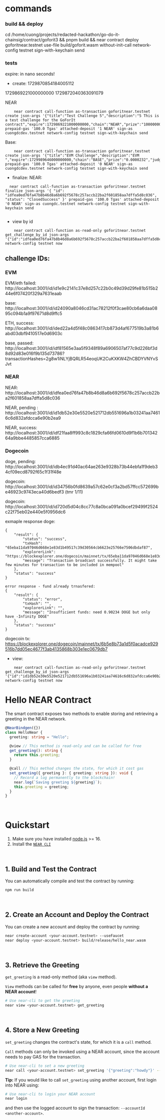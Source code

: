 # commands

### build && deploy

cd /home/cuong/projects/redacted-hackathon/go-do-it-chainsig/contract/goforit3 && pnpm build && near contract deploy goforitnear.testnet use-file build/goforit.wasm without-init-call network-config testnet sign-with-keychain send

### tests 

expire: in nano seconds!


- create:
1729870854184005112

1729869221000000000
1729872040363091079

NEAR
```
    near contract call-function as-transaction goforitnear.testnet create json-args '{"title":"Test Challenge 5","description":"5 This is a test challenge for the GoForIt contract","expire":1729869221000000000,"chain":"NEAR","prize":"1000000000000000000000000","judger":"cuongdc.testnet","success_addr":"3ds.testnet","failed_addr":"cuongdcdev.testnet"}' prepaid-gas '100.0 Tgas' attached-deposit '1 NEAR' sign-as cuongdcdev.testnet network-config testnet sign-with-keychain send
```

Base:
```
    near contract call-function as-transaction goforitnear.testnet create json-args '{"title":"EVM Challenge","description":"EVM ","expire":1729989646000000000,"chain":"BASE","prize":"0.0000232","judger":"cuongdc.testnet","success_addr":"0x0A624fd560Aeb33B9D01a42659D4f30F5a93b51a","failed_addr":"0xEf17bbAF522c72612D1F9558d4F51614B284334A"}' prepaid-gas '100.0 Tgas' attached-deposit '0 NEAR' sign-as cuongdcdev.testnet network-config testnet sign-with-keychain send
```

- finalize:
NEAR:
```
  near contract call-function as-transaction goforitnear.testnet finalize json-args '{ "id": "idfea0ed76fa47b8b46d8a6b692f5678c257accb22ba2f601858aa7dffa5d8c036", "status": "ClosedSuccess" }' prepaid-gas '100.0 Tgas' attached-deposit '0 NEAR' sign-as cuongdc.testnet network-config testnet sign-with-keychain send


```

- view by id

```
    near contract call-function as-read-only goforitnear.testnet get_challenge_by_id json-args '{"id":"idfea0ed76fa47b8b46d8a6b692f5678c257accb22ba2f601858aa7dffa5d8c036"}' network-config testnet now
```

## challenge IDs: 

### EVM 
EVM/eth failed: http://localhost:3001/id/id1e9c2141c37e8d257c22b0c49d39d29fe81b515b244e6f07420f329a7631eaab

base: http://localhost:3001/id/id24090a8046cd31ac78212f0f3cae80cb6a6daa0895c094b1a9f97671d8d9ffc5

ETH, success: http://localhost:3001/id/ided22a4d5f48c0863417cb873d4af677519b3a81b6abd03dbf9410517e0d6903c

base, passed: http://localhost:3001/id/idf81565e3aa5f9348f89a6906507af77c9d226bf3d8d92d83e016f9b135d73786?transactionHashes=2g8w1iNLYjBQRLR54eoqUK2CuKXKW4ZhCBDYVNYvSJvt


### NEAR 
NEAR: http://localhost:3001/id/idfea0ed76fa47b8b46d8a6b692f5678c257accb22ba2f601858aa7dffa5d8c036

NEAR, pending : http://localhost:3001/id/id1db52e30e5520e521712db551696a1b03241aa74616c6d832afdcca6e90b2ea9

NEAR, success: http://localhost:3001/id/idf21faa8ff993c8c1829cfa66fd0610d9f1b6b70134264a9bbe4485857cca6885

### Dogecoin


doge, pending: http://localhost:3001/id/idb4ec91d40ac64ae263e9328b73b44ebfa1f9deb34cf09ecd8792f65c1f31f48e

dogecoin: http://localhost:3001/id/id34756b0fd8639a57c62e0cf3a2bd57ffcc572699be46923c9743eca40d6bedf3 (tmr 1/11)

dogecoin: http://localhost:3001/id/id720d5d04c8cc77c8a0bca091a0bcef29499f2524c22f75eb02e440e5f0956dc6 

exmaple response doge:
```
{
    "result": {
        "status": "success",
        "txHash": "65eba11da97046d668e1e83d1b49517c39d30564cb6623e25766e7506dbdaf87",
        "explorerLink": "https://blockexplorer.one/dogecoin/mainnet/tx/65eba11da97046d668e1e83d1b49517c39d30564cb6623e25766e7506dbdaf87",
        "message": "Transaction broadcast successfully. It might take few minutes for transaction to be included in mempool"
    },
    "status": "success"
}

error response - fund already trnasfered:
{
    "result": {
        "status": "error",
        "txHash": "",
        "explorerLink": "",
        "message": "Insufficient funds: need 0.90234 DOGE but only have -Infinity DOGE"
    },
    "status": "success"
}

```

dogecoin tx: 
https://blockexplorer.one/dogecoin/mainnet/tx/6b5e8b73a1d5f0acadce929516b7dd05ec4677f3ab4135868b303e1ec0679db7

- view:

```
    near contract call-function as-read-only goforitnear.testnet get_challenge_by_id json-args '{"id":"id1db52e30e5520e521712db551696a1b03241aa74616c6d832afdcca6e90b2ea9"}' network-config testnet now

```
# Hello NEAR Contract

The smart contract exposes two methods to enable storing and retrieving a greeting in the NEAR network.

```ts
@NearBindgen({})
class HelloNear {
  greeting: string = "Hello";

  @view // This method is read-only and can be called for free
  get_greeting(): string {
    return this.greeting;
  }

  @call // This method changes the state, for which it cost gas
  set_greeting({ greeting }: { greeting: string }): void {
    // Record a log permanently to the blockchain!
    near.log(`Saving greeting ${greeting}`);
    this.greeting = greeting;
  }
}
```

<br />

# Quickstart

1. Make sure you have installed [node.js](https://nodejs.org/en/download/package-manager/) >= 16.
2. Install the [`NEAR CLI`](https://github.com/near/near-cli#setup)

<br />

## 1. Build and Test the Contract
You can automatically compile and test the contract by running:

```bash
npm run build
```

<br />

## 2. Create an Account and Deploy the Contract
You can create a new account and deploy the contract by running:

```bash
near create-account <your-account.testnet> --useFaucet
near deploy <your-account.testnet> build/release/hello_near.wasm
```

<br />


## 3. Retrieve the Greeting

`get_greeting` is a read-only method (aka `view` method).

`View` methods can be called for **free** by anyone, even people **without a NEAR account**!

```bash
# Use near-cli to get the greeting
near view <your-account.testnet> get_greeting
```

<br />

## 4. Store a New Greeting
`set_greeting` changes the contract's state, for which it is a `call` method.

`Call` methods can only be invoked using a NEAR account, since the account needs to pay GAS for the transaction.

```bash
# Use near-cli to set a new greeting
near call <your-account.testnet> set_greeting '{"greeting":"howdy"}' --accountId <your-account.testnet>
```

**Tip:** If you would like to call `set_greeting` using another account, first login into NEAR using:

```bash
# Use near-cli to login your NEAR account
near login
```

and then use the logged account to sign the transaction: `--accountId <another-account>`.

